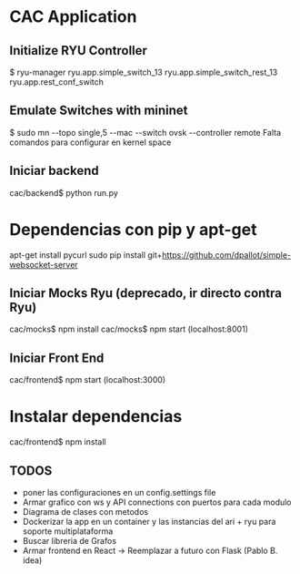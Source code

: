 # CAC Application

## Initialize RYU Controller
$ ryu-manager ryu.app.simple_switch_13 ryu.app.simple_switch_rest_13 ryu.app.rest_conf_switch

## Emulate Switches with mininet
$ sudo mn --topo single,5 --mac --switch ovsk --controller remote
Falta comandos para configurar en kernel space 

## Iniciar backend
cac/backend$ python run.py

# Dependencias con pip y apt-get
apt-get install pycurl
sudo pip install git+https://github.com/dpallot/simple-websocket-server

## Iniciar Mocks Ryu (deprecado, ir directo contra Ryu)
cac/mocks$ npm install
cac/mocks$ npm start (localhost:8001)

## Iniciar Front End
cac/frontend$ npm start (localhost:3000)

# Instalar dependencias
cac/frontend$ npm install

## TODOS
- poner las configuraciones en un config.settings file
- Armar grafico con ws y API connections con puertos para cada modulo
- Diagrama de clases con metodos 
- Dockerizar la app en un container y las instancias del ari + ryu para soporte multiplataforma
- Buscar libreria de Grafos
- Armar frontend en React -> Reemplazar a futuro con Flask (Pablo B. idea)